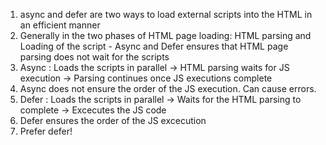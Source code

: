 1. async and defer are two ways to load external scripts into the HTML in an efficient manner
1.  Generally in the two phases of HTML page loading: HTML parsing and Loading of the script - Async and Defer ensures that HTML page parsing does not wait for the scripts
1.  Async : Loads the scripts in parallel -> HTML parsing waits for JS execution -> Parsing continues once JS executions complete
1.  Async does not ensure the order of the JS execution. Can cause errors.
1.  Defer : Loads the scripts in parallel -> Waits for the HTML parsing to complete -> Excecutes the JS code
1.  Defer ensures the order of the JS excecution
1.  Prefer defer! 